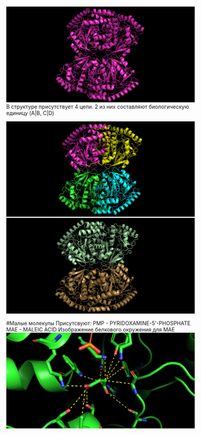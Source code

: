 ![Общая структура](https://github.com/Kashitza/prac/blob/main/prac_2/structure.png)
В структуре присутствует 4 цепи. 2 из них составляют биологическую единицу (A|B, C|D)

![alt text](https://github.com/Kashitza/prac/blob/main/prac_2/colored_chains.png)
![Биологическая единица](https://github.com/Kashitza/prac/blob/main/prac_2/biological_assamble.png)

#Малые молекулы
Присутсвуют:
    PMP - 	PYRIDOXAMINE-5'-PHOSPHATE
    MAE - MALEIC ACID
Изображение белкового окружения для MAE 
![alt text](https://github.com/Kashitza/prac/blob/main/prac_2/distanses.png)   